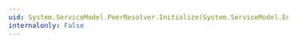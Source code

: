 ```yaml
---
uid: System.ServiceModel.PeerResolver.Initialize(System.ServiceModel.EndpointAddress,System.ServiceModel.Channels.Binding,System.ServiceModel.Description.ClientCredentials,System.ServiceModel.PeerResolvers.PeerReferralPolicy)
internalonly: False
---
```

